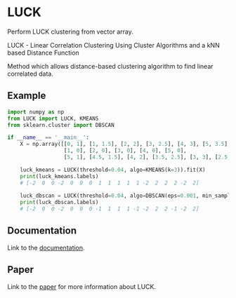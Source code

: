 # LUCK

Perform LUCK clustering from vector array.

LUCK - Linear Correlation Clustering Using Cluster Algorithms and a kNN based Distance Function

Method which allows distance-based clustering algorithm to find linear correlated data.

## Example
```python
import numpy as np
from LUCK import LUCK, KMEANS
from sklearn.cluster import DBSCAN

if __name__ == '__main__':
    X = np.array([[0, 1], [1, 1.5], [2, 2], [3, 2.5], [4, 3], [5, 3.5], [6, 4],
                  [1, 0], [2, 0], [3, 0], [4, 0], [5, 0],
                  [5, 1], [4.5, 1.5], [4, 2], [3.5, 2.5], [3, 3], [2.5, 3.5]])

    luck_kmeans = LUCK(threshold=0.04, algo=KMEANS(k=3)).fit(X)
    print(luck_kmeans.labels)
    # [-2  0  0 -2  0  0  0  1  1  1  1  1 -2  2  2  2 -2  2]
    
    luck_dbscan = LUCK(threshold=0.04, algo=DBSCAN(eps=0.001, min_samples=3)).fit(X)
    print(luck_dbscan.labels)
    # [-2  0  0 -2  0  0  0 -1  1  1  1 -1 -2  2  2 -1 -2  2]
```

## Documentation
Link to the [documentation](https://lisastephan.github.io/LUCK/).

## Paper
Link to the [paper](https://dl.acm.org/doi/abs/10.1145/3335783.3335801) for more information about LUCK.

